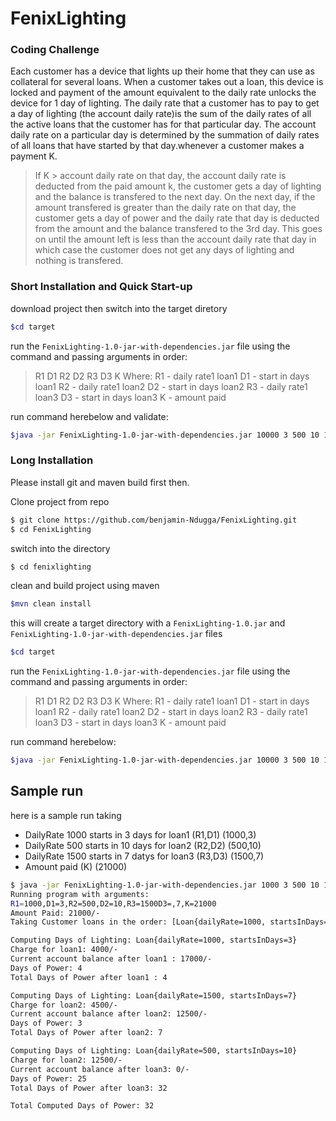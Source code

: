 # FenixLighting

### Coding Challenge
Each customer has a device that lights up their home that they can use as collateral for several loans. 
When a customer takes out a loan, this device is locked and payment of the amount equivalent to the daily rate unlocks the device for 1 day of lighting. 
The daily rate that a customer has to pay to get a day of lighting (the account daily rate)is the sum of the daily rates of all the active loans that the 
customer has for that particular day. The account daily rate on a particular day is determined by the summation of daily rates of all loans that have started by that day.whenever a customer makes a payment K.

> If K > account daily rate on that day, the account daily rate is deducted from the paid amount k, the customer gets a day of lighting and the balance is transfered to the next day. On the next day, if the amount transfered is greater than the daily rate on that day, the customer gets a day of power and the daily rate that day is deducted from the amount and the balance transfered to the 3rd day. This goes on until the amount left is less than the account daily rate that day in which case the customer does not get any days of lighting and nothing is transfered.

### Short Installation and Quick Start-up   
download project then switch into the target diretory

```sh
$cd target
```
run the `FenixLighting-1.0-jar-with-dependencies.jar` file using the command and passing arguments in order:

>R1 D1 R2 D2 R3 D3 K
Where:
R1 - daily rate1 loan1
D1 - start in days loan1
R2 - daily rate1 loan2
D2 - start in days loan2
R3 - daily rate1 loan3
D3 - start in days loan3
K - amount paid

run command herebelow and validate:

```sh
$java -jar FenixLighting-1.0-jar-with-dependencies.jar 10000 3 500 10 1500 7 11000
```

### Long Installation   
Please install git and maven build first then. 

Clone project from repo

```sh
$ git clone https://github.com/benjamin-Ndugga/FenixLighting.git
$ cd FenixLighting
```
switch into the directory
```sh
$ cd fenixlighting
```
clean and build project using maven
```sh
$mvn clean install
```
this will create a target directory with a `FenixLighting-1.0.jar`  and `FenixLighting-1.0-jar-with-dependencies.jar` files
```sh
$cd target
```
run the `FenixLighting-1.0-jar-with-dependencies.jar` file using the command and passing arguments in order:

>R1 D1 R2 D2 R3 D3 K
Where:
R1 - daily rate1 loan1
D1 - start in days loan1
R2 - daily rate1 loan2
D2 - start in days loan2
R3 - daily rate1 loan3
D3 - start in days loan3
K - amount paid

run command herebelow:

```sh
$java -jar FenixLighting-1.0-jar-with-dependencies.jar 10000 3 500 10 1500 7 11000
```
## Sample run
here is a sample run taking 
- DailyRate 1000 starts in 3 days for loan1 (R1,D1) (1000,3)
- DailyRate 500 starts in 10 days for loan2 (R2,D2) (500,10)
- DailyRate 1500 starts in 7 datys for loan3 (R3,D3) (1500,7)
- Amount paid (K) (21000)
```sh
$ java -jar FenixLighting-1.0-jar-with-dependencies.jar 1000 3 500 10 1500 7 21000
Running program with arguments:
R1=1000,D1=3,R2=500,D2=10,R3=1500D3=,7,K=21000
Amount Paid: 21000/-
Taking Customer loans in the order: [Loan{dailyRate=1000, startsInDays=3}, Loan{dailyRate=1500, startsInDays=7}, Loan{dailyRate=500, startsInDays=10}]

Computing Days of Lighting: Loan{dailyRate=1000, startsInDays=3}
Charge for loan1: 4000/-
Current account balance after loan1 : 17000/-
Days of Power: 4
Total Days of Power after loan1 : 4

Computing Days of Lighting: Loan{dailyRate=1500, startsInDays=7}
Charge for loan2: 4500/-
Current account balance after loan2: 12500/-
Days of Power: 3
Total Days of Power after loan2: 7

Computing Days of Lighting: Loan{dailyRate=500, startsInDays=10}
Charge for loan2: 12500/-
Current account balance after loan3: 0/-
Days of Power: 25
Total Days of Power after loan3: 32

Total Computed Days of Power: 32
```
